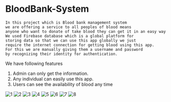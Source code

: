 
# BloodBank-System
    
    In this project which is Blood bank management system 
    we are offering a service to all peoples of blood means
    anyone who want to donate of take blood they can get it in an easy way
    We used Firebase database which is a global platform for 
    storing data so that we can use this app globally we just
    require the internet connection for getting blood using this app.
    For this we are manually giving them a username and password
    by recognizing their identity for authentication.

We have following features
1.	Admin can only get the information.
2.  Any individual can easily use this app.
3. Users can see the availability of blood any time

![1](https://user-images.githubusercontent.com/95852974/147569664-6dd6ce24-cc1d-4ea9-a345-c479418261e0.jpg)
![2](https://user-images.githubusercontent.com/95852974/147569669-52c25150-1090-4296-9560-a967ebf73bfe.jpg)
![3](https://user-images.githubusercontent.com/95852974/147569672-07b78140-5068-4744-81bc-391a484c1d40.jpg)
![4](https://user-images.githubusercontent.com/95852974/147569677-50790aa8-268a-4ef5-88ce-80c48be8131e.jpg)
![5](https://user-images.githubusercontent.com/95852974/147569682-4a738d7d-7b26-4706-bbb0-43340ef30ad4.jpg)
![6](https://user-images.githubusercontent.com/95852974/147569693-91f0af64-2651-4b68-9185-89bfff0d2d22.jpg)
![7](https://user-images.githubusercontent.com/95852974/147569700-dedbec56-21ea-4f37-943e-222b8d470c96.jpg)
![8](https://user-images.githubusercontent.com/95852974/147569703-2b763bbc-630c-4f5b-bcf8-87e2d665a007.jpg)


